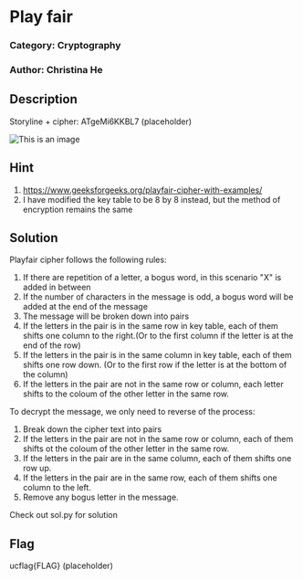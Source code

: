 # Play fair
### Category: Cryptography
### Author: Christina He

## Description
Storyline + cipher: ATgeMi6KKBL7 (placeholder)

![This is an image](https://github.com/C-H-P/playFair/blob/main/keyTable.png)



## Hint
1. https://www.geeksforgeeks.org/playfair-cipher-with-examples/
2. I have modified the key table to be 8 by 8 instead, but the method of encryption remains the same

## Solution
Playfair cipher follows the following rules:
1. If there are repetition of a letter, a bogus word, in this scenario "X" is added in between
2. If the number of characters in the message is odd, a bogus word will be added at the end of the message
3. The message will be broken down into pairs
4. If the letters in the pair is in the same row in key table, each of them shifts one column to the right.(Or to the first column if the letter is at the end of the row)
5. If the letters in the pair is in the same column in key table, each of them shifts one row down. (Or to the first row if the letter is at the bottom of the column)
6. If the letters in the pair are not in the same row or column, each letter shifts to the coloum of the other letter in the same row.

To decrypt the message, we only need to reverse of the process:
1. Break down the cipher text into pairs
2. If the letters in the pair are not in the same row or column, each of them shifts ot the coloum of the other letter in the same row.
3. If the letters in the pair are in the same column, each of them shifts one row up.
4. If the letters in the pair are in the same row, each of them shifts one column to the left.
5.  Remove any bogus letter in the message.

Check out sol.py for solution

## Flag
ucflag{FLAG} (placeholder)
